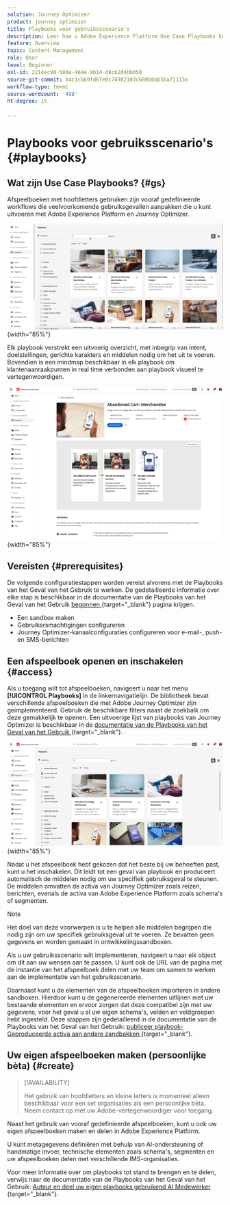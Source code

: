 ```yaml
---
solution: Journey Optimizer
product: journey optimizer
title: Playbooks voor gebruiksscenario's
description: Leer hoe u Adobe Experience Platform Use Case Playbooks kunt gebruiken met Adobe Jourences Optimizer.
feature: Overview
topic: Content Management
role: User
level: Beginner
exl-id: 2214ec90-580e-469e-9b14-d8cb2d4bb050
source-git-commit: b4c1cb69fd67e8c74982103c68050ab56a71113a
workflow-type: tm+mt
source-wordcount: '498'
ht-degree: 1%

---
```


# Playbooks voor gebruiksscenario&#39;s {#playbooks}

## Wat zijn Use Case Playbooks? {#gs}

Afspeelboeken met hoofdletters gebruiken zijn vooraf gedefinieerde workflows die veelvoorkomende gebruiksgevallen aanpakken die u kunt uitvoeren met Adobe Experience Platform en Journey Optimizer.

![ geanimeerd beeld dat het Geval Playbooks van het Gebruik toont ](../rn/assets/do-not-localize/playbooks.gif){width="85%"}

Elk playbook verstrekt een uitvoerig overzicht, met inbegrip van intent, doelstellingen, gerichte karakters en middelen nodig om het uit te voeren. Bovendien is een mindmap beschikbaar in elk playbook om klantenaanraakpunten in real time verbonden aan playbook visueel te vertegenwoordigen.

![ Verlaten playbook van de Kar die in de ontdekkingsplaybooks wordt getoond mening ](assets/playbooks-detail.png){width="85%"}

## Vereisten {#prerequisites}

De volgende configuratiestappen worden vereist alvorens met de Playbooks van het Geval van het Gebruik te werken. De gedetailleerde informatie over elke stap is beschikbaar in de documentatie van de Playbooks van het Geval van het Gebruik [ begonnen ](https://experienceleague.adobe.com/docs/experience-platform/use-case-playbooks/playbooks/get-started.html?lang=nl-NL){target="_blank"} pagina krijgen.

* Een sandbox maken
* Gebruikersmachtigingen configureren
* Journey Optimizer-kanaalconfiguraties configureren voor e-mail-, push- en SMS-berichten

## Een afspeelboek openen en inschakelen {#access}

Als u toegang wilt tot afspeelboeken, navigeert u naar het menu **[!UICONTROL Playbooks]** in de linkernavigatielijn. De bibliotheek bevat verschillende afspeelboeken die met Adobe Journey Optimizer zijn geïmplementeerd. Gebruik de beschikbare filters naast de zoekbalk om deze gemakkelijk te openen. Een uitvoerige lijst van playbooks van Journey Optimizer is beschikbaar in de [ documentatie van de Playbooks van het Geval van het Gebruik ](https://experienceleague.adobe.com/docs/experience-platform/use-case-playbooks/playbooks/playbooks-list.html?lang=nl-NL){target="_blank"}.

![ lijst van Playbooks met geopende filterruit ](assets/playbooks-filter.png){width="85%"}

Nadat u het afspeelboek hebt gekozen dat het beste bij uw behoeften past, kunt u het inschakelen. Dit leidt tot een geval van playbook en produceert automatisch de middelen nodig om uw specifiek gebruiksgeval te steunen. De middelen omvatten de activa van Journey Optimizer zoals reizen, berichten, evenals de activa van Adobe Experience Platform zoals schema&#39;s of segmenten.

>[!NOTE]
>
>Het doel van deze voorwerpen is u te helpen alle middelen begrijpen die nodig zijn om uw specifiek gebruiksgeval uit te voeren. Ze bevatten geen gegevens en worden gemaakt in ontwikkelingssandboxen.

Als u uw gebruiksscenario wilt implementeren, navigeert u naar elk object om dit aan uw wensen aan te passen. U kunt ook de URL van de pagina met de instantie van het afspeelboek delen met uw team om samen te werken aan de implementatie van het gebruiksscenario.

Daarnaast kunt u de elementen van de afspeelboeken importeren in andere sandboxen. Hierdoor kunt u de gegenereerde elementen uitlijnen met uw bestaande elementen en ervoor zorgen dat deze compatibel zijn met uw gegevens, voor het geval u al uw eigen schema&#39;s, velden en veldgroepen hebt ingesteld. Deze stappen zijn gedetailleerd in de documentatie van de Playbooks van het Geval van het Gebruik: [ publiceer playbook-Geproduceerde activa aan andere zandbakken ](https://experienceleague.adobe.com/docs/experience-platform/use-case-playbooks/playbooks/data-awareness.html?lang=nl-NL){target="_blank"}.

## Uw eigen afspeelboeken maken (persoonlijke bèta) {#create}

>[!AVAILABILITY]
>
>Het gebruik van hoofdletters en kleine letters is momenteel alleen beschikbaar voor een set organisaties als een persoonlijke bèta. Neem contact op met uw Adobe-vertegenwoordiger voor toegang.

Naast het gebruik van vooraf gedefinieerde afspeelboeken, kunt u ook uw eigen afspeelboeken maken en delen in Adobe Experience Platform.

U kunt metagegevens definiëren met behulp van AI-ondersteuning of handmatige invoer, technische elementen zoals schema&#39;s, segmenten en uw afspeelboeken delen met verschillende IMS-organisaties.

Voor meer informatie over om playbooks tot stand te brengen en te delen, verwijs naar de documentatie van de Playbooks van het Geval van het Gebruik: [ Auteur en deel uw eigen playbooks gebruikend AI Medewerker ](https://experienceleague.adobe.com/docs/experience-platform/use-case-playbooks/playbooks/author.html?lang=nl-NL#sharing-playbooks-sandboxes){target="_blank"}.
